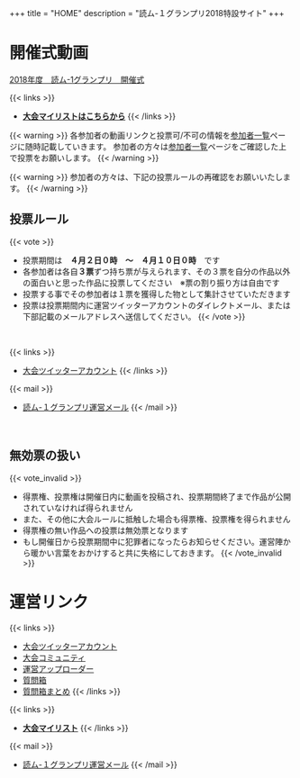 +++
title = "HOME"
description = "読ム-１グランプリ2018特設サイト"
+++

# 開催式動画

<script type="application/javascript" src="https://embed.nicovideo.jp/watch/sm32977546/script?w=720&h=480"></script><noscript><a href="http://www.nicovideo.jp/watch/sm32977546">2018年度　読ム-1グランプリ　開催式</a></noscript>

{{< links >}}
- [**大会マイリストはこちらから**](http://www.nicovideo.jp/mylist/61478669)
{{< /links >}}

{{< warning >}}
各参加者の動画リンクと投票可/不可の情報を[参加者一覧](/performer/)ページに随時記載していきます。
参加者の方々は[参加者一覧](/performer/)ページをご確認した上で投票をお願いします。
{{< /warning >}}

{{< warning >}}
参加者の方々は、下記の投票ルールの再確認をお願いいたします。
{{< /warning >}}

## 投票ルール

{{< vote >}}
- 投票期間は　**４月２日０時　～　４月１０日０時**　です
- 各参加者は各自**３票**ずつ持ち票が与えられます、その３票を自分の作品以外の面白いと思った作品に投票してください　※票の割り振り方は自由です
- 投票する事でその参加者は１票を獲得した物として集計させていただきます
- 投票は投票期間内に運営ツイッターアカウントのダイレクトメール、または下部記載のメールアドレスへ送信してください。
{{< /vote >}}

<br>

{{< links >}}
- [大会ツイッターアカウント](https://twitter.com/Yomu_1GP)
{{< /links >}}

{{< mail >}}
- [読ム-１グランプリ運営メール](<mailto:yomuwan@outlook.jp>)
{{< /mail >}}

<br>

## 無効票の扱い

{{< vote_invalid >}}
- 得票権、投票権は開催日内に動画を投稿され、投票期間終了まで作品が公開されていなければ得られません
- また、その他に大会ルールに抵触した場合も得票権、投票権を得られません
- 得票権の無い作品への投票は無効票となります
- もし開催日から投票期間中に犯罪者になったらお知らせください。運営陣から暖かい言葉をおかけすると共に失格にしておきます。
{{< /vote_invalid >}}




# 運営リンク

{{< links >}}
- [大会ツイッターアカウント](https://twitter.com/Yomu_1GP)
- [大会コミュニティ](https://com.nicovideo.jp/community/co3737919)
- [運営アップローダー](https://ux.getuploader.com/YOMU_1GP2018/)
- [質問箱](https://peing.net/yomu_1gp)
- [質問箱まとめ](https://twitter.com/i/moments/948073734111354881)
{{< /links >}}

{{< links >}}
- [**大会マイリスト**](http://www.nicovideo.jp/mylist/61478669)
{{< /links >}}

{{< mail >}}
- [読ム-１グランプリ運営メール](<mailto:yomuwan@outlook.jp>)
{{< /mail >}}


